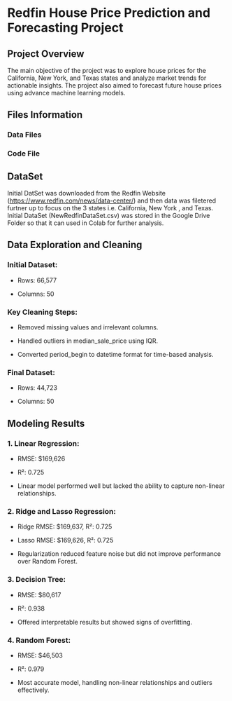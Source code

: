 # Redfin House Price Prediction and Forecasting Project

## Project Overview

The main objective of the project was to explore house prices for the California, New York, and Texas states and analyze market trends for actionable insights. The project also aimed to forecast future house prices using advance machine learning models.

## Files Information

### Data Files

### Code File

## DataSet

Initial DatSet was downloaded from the Redfin Website (https://www.redfin.com/news/data-center/) and then data was filetered furtner up to focus on the 3 states i.e. California, New York , and Texas. Initial DataSet (NewRedfinDataSet.csv) was stored in the Google Drive Folder so that it can used in Colab for further analysis.


## Data Exploration and Cleaning
### Initial Dataset:

* Rows: 66,577

* Columns: 50

### Key Cleaning Steps:

* Removed missing values and irrelevant columns.

* Handled outliers in median_sale_price using IQR.

* Converted period_begin to datetime format for time-based analysis.

### Final Dataset:

* Rows: 44,723

* Columns: 50

## Modeling Results

### 1. Linear Regression:

* RMSE: $169,626

* R²: 0.725

* Linear model performed well but lacked the ability to capture non-linear relationships.

### 2. Ridge and Lasso Regression:

* Ridge RMSE: $169,637, R²: 0.725

* Lasso RMSE: $169,626, R²: 0.725

* Regularization reduced feature noise but did not improve performance over Random Forest.

### 3. Decision Tree:

* RMSE: $80,617

* R²: 0.938

* Offered interpretable results but showed signs of overfitting.

### 4. Random Forest:

* RMSE: $46,503

* R²: 0.979

* Most accurate model, handling non-linear relationships and outliers effectively.




